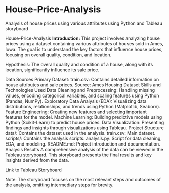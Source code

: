 # House-Price-Analysis
Analysis of house prices using various attributes using Python and Tableau storyboard 

House-Price-Analysis
**Introduction:**
This project involves analyzing house prices using a dataset containing various attributes of houses sold in Ames, Iowa. The goal is to understand the key factors that influence house prices, focusing on overall quality, condition, and location.

Hypothesis: The overall quality and condition of a house, along with its location, significantly influence its sale price.

Data Sources
Primary Dataset:
train.csv: Contains detailed information on house attributes and sale prices.
Source: Ames Housing Dataset
Skills and Technologies Used
Data Cleaning and Preprocessing: Handling missing values, encoding categorical variables, and scaling features using Python (Pandas, NumPy).
Exploratory Data Analysis (EDA): Visualizing data distributions, relationships, and trends using Python (Matplotlib, Seaborn).
Feature Engineering: Creating new features and selecting important features for the model.
Machine Learning: Building predictive models using Python (Scikit-Learn) to predict house prices.
Data Visualization: Presenting findings and insights through visualizations using Tableau.
Project Structure
data/: Contains the dataset used in the analysis.
train.csv: Main dataset.
scripts/: Contains the analysis scripts.
analysis.py: Script for data cleaning, EDA, and modeling.
README.md: Project introduction and documentation.
Analysis Results
A comprehensive analysis of the data can be viewed in the Tableau storyboard. This storyboard presents the final results and key insights derived from the data.

Link to Tableau Storyboard

Note: The storyboard focuses on the most relevant steps and outcomes of the analysis, omitting intermediary steps for brevity.
